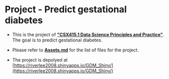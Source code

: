 # Project - Predict gestational diabetes

- This is the project of **["CSX415.1 Data Science Principles and Practice"](https://extension.berkeley.edu/search/publicCourseSearchDetails.do;jsessionid=8DC36570C866182DA02E66C491A44036?method=load&courseId=27251189)**. The goal is to predict gestational diabetes.

- Please refer to **[Assets.md](Assets.md)** for the list of files for the project.

- The project is depolyed at [https://riverlee2008.shinyapps.io/GDM_Shiny/](https://riverlee2008.shinyapps.io/GDM_Shiny/)



